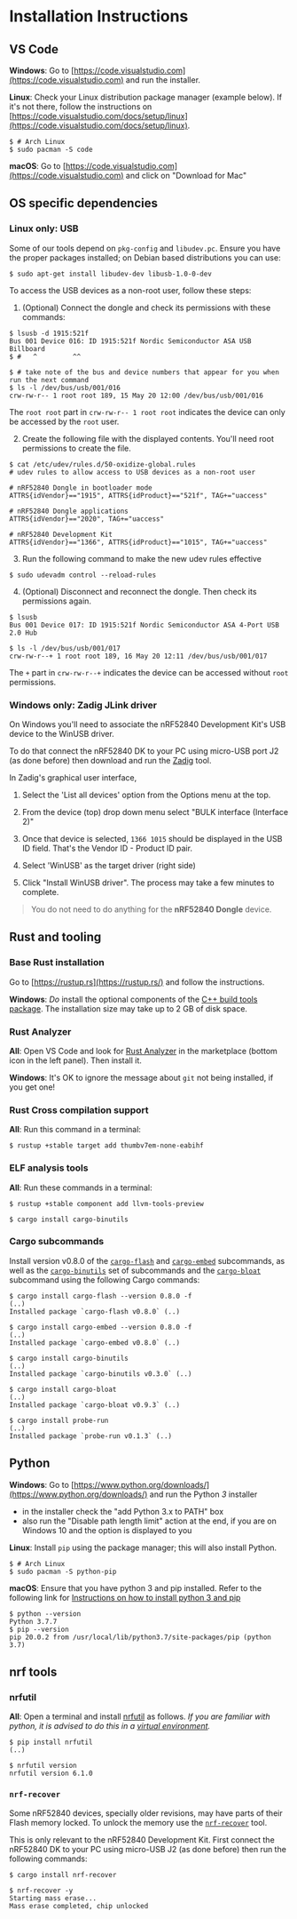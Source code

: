 # Installation Instructions

## VS Code

**Windows**: Go to [https://code.visualstudio.com](https://code.visualstudio.com) and run the installer.

**Linux**: Check your Linux distribution package manager (example below). If it's not there, follow the instructions on [https://code.visualstudio.com/docs/setup/linux](https://code.visualstudio.com/docs/setup/linux).

``` console
$ # Arch Linux
$ sudo pacman -S code
```

**macOS**: Go to [https://code.visualstudio.com](https://code.visualstudio.com) and click on "Download for Mac"

## OS specific dependencies

### Linux only: USB

Some of our tools depend on `pkg-config` and `libudev.pc`. Ensure you have the proper packages installed; on Debian based distributions you can use:

``` console
$ sudo apt-get install libudev-dev libusb-1.0-0-dev
```

To access the USB devices as a non-root user, follow these steps:

1. (Optional) Connect the dongle and check its permissions with these commands:

``` console
$ lsusb -d 1915:521f
Bus 001 Device 016: ID 1915:521f Nordic Semiconductor ASA USB Billboard
$ #   ^         ^^

$ # take note of the bus and device numbers that appear for you when run the next command
$ ls -l /dev/bus/usb/001/016
crw-rw-r-- 1 root root 189, 15 May 20 12:00 /dev/bus/usb/001/016
```

The `root root` part in `crw-rw-r-- 1 root root` indicates the device can only be accessed by the `root` user.

2. Create the following file with the displayed contents. You'll need root permissions to create the file.

``` console
$ cat /etc/udev/rules.d/50-oxidize-global.rules
# udev rules to allow access to USB devices as a non-root user

# nRF52840 Dongle in bootloader mode
ATTRS{idVendor}=="1915", ATTRS{idProduct}=="521f", TAG+="uaccess"

# nRF52840 Dongle applications
ATTRS{idVendor}=="2020", TAG+="uaccess"

# nRF52840 Development Kit
ATTRS{idVendor}=="1366", ATTRS{idProduct}=="1015", TAG+="uaccess"
```

3. Run the following command to make the new udev rules effective

``` console
$ sudo udevadm control --reload-rules
```

4. (Optional) Disconnect and reconnect the dongle. Then check its permissions again.

``` console
$ lsusb
Bus 001 Device 017: ID 1915:521f Nordic Semiconductor ASA 4-Port USB 2.0 Hub

$ ls -l /dev/bus/usb/001/017
crw-rw-r--+ 1 root root 189, 16 May 20 12:11 /dev/bus/usb/001/017
```

The `+` part in `crw-rw-r--+` indicates the device can be accessed without `root` permissions.

### Windows only: Zadig JLink driver

On Windows you'll need to associate the nRF52840 Development Kit's USB device to the WinUSB driver.

To do that connect the nRF52840 DK to your PC using micro-USB port J2 (as done before) then download and run the [Zadig] tool.

[Zadig]: https://zadig.akeo.ie/

In Zadig's graphical user interface,

1. Select the 'List all devices' option from the Options menu at the top.

2. From the device (top) drop down menu select "BULK interface (Interface 2)"

3. Once that device is selected, `1366 1015` should be displayed in the USB ID field. That's the Vendor ID - Product ID pair.

4. Select 'WinUSB' as the target driver (right side)

5. Click "Install WinUSB driver". The process may take a few minutes to complete.

> You do not need to do anything for the **nRF52840 Dongle** device.

## Rust and tooling

### Base Rust installation

Go to [https://rustup.rs](https://rustup.rs/) and follow the instructions.

**Windows**: *Do* install the optional components of the [C++ build tools package](https://visualstudio.microsoft.com/visual-cpp-build-tools/). The installation size may take up to 2 GB of disk space.

### Rust Analyzer

**All**: Open VS Code and look for [Rust Analyzer](https://marketplace.visualstudio.com/items?itemName=matklad.rust-analyzer) in the marketplace (bottom icon in the left panel). Then install it.

**Windows**: It's OK to ignore the message about `git` not being installed, if you get one!

### Rust Cross compilation support

**All**: Run this command in a terminal:

``` console
$ rustup +stable target add thumbv7em-none-eabihf
```

### ELF analysis tools

**All**: Run these commands in a terminal:

``` console
$ rustup +stable component add llvm-tools-preview

$ cargo install cargo-binutils
```

### Cargo subcommands

Install version v0.8.0 of the [`cargo-flash`](https://crates.io/crates/cargo-flash) and [`cargo-embed`](https://crates.io/crates/cargo-embed) subcommands, as well as the [`cargo-binutils`](https://crates.io/crates/cargo-binutils) set of subcommands and the [`cargo-bloat`](https://crates.io/crates/cargo-bloat) subcommand using the following Cargo commands:

``` console
$ cargo install cargo-flash --version 0.8.0 -f
(..)
Installed package `cargo-flash v0.8.0` (..)

$ cargo install cargo-embed --version 0.8.0 -f
(..)
Installed package `cargo-embed v0.8.0` (..)

$ cargo install cargo-binutils
(..)
Installed package `cargo-binutils v0.3.0` (..)

$ cargo install cargo-bloat
(..)
Installed package `cargo-bloat v0.9.3` (..)

$ cargo install probe-run
(..)
Installed package `probe-run v0.1.3` (..)
```

## Python

**Windows**: Go to [https://www.python.org/downloads/](https://www.python.org/downloads/) and run the Python *3* installer

- in the installer check the "add Python 3.x to PATH" box
- also run the "Disable path length limit" action at the end, if you are on Windows 10 and the option is displayed to you

**Linux**: Install `pip` using the package manager; this will also install Python.

``` console
$ # Arch Linux
$ sudo pacman -S python-pip
```

**macOS**:
Ensure that you have python 3 and pip installed. Refer to the following link for [Instructions on how to install python 3 and pip](https://docs.python-guide.org/starting/install3/osx/)

```console
$ python --version
Python 3.7.7
$ pip --version
pip 20.0.2 from /usr/local/lib/python3.7/site-packages/pip (python 3.7)
```

## nrf tools

### nrfutil

**All**: Open a terminal and install [nrfutil](https://github.com/NordicSemiconductor/pc-nrfutil) as follows. *If you are familiar with python, it is advised to do this in a [virtual environment](https://docs.python.org/3/library/venv.html).*

``` console
$ pip install nrfutil
(..)

$ nrfutil version
nrfutil version 6.1.0
```

### `nrf-recover`

Some nRF52840 devices, specially older revisions, may have parts of their Flash memory locked. To unlock the memory use the [`nrf-recover`](https://crates.io/crates/nrf-recover) tool.

This is only relevant to the nRF52840 Development Kit. First connect the nRF52840 DK to your PC using micro-USB J2 (as done before) then run the following commands:

``` console
$ cargo install nrf-recover

$ nrf-recover -y
Starting mass erase...
Mass erase completed, chip unlocked
```
